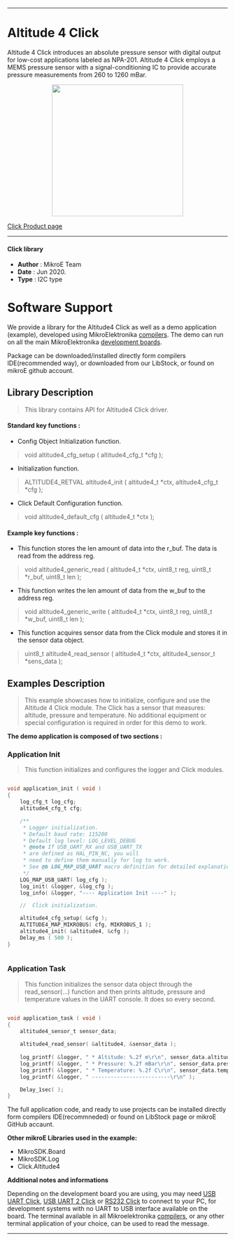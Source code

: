 
---
# Altitude 4 Click

Altitude 4 Click introduces an absolute pressure sensor with digital output for low-cost applications labeled as NPA-201. Altitude 4 Click employs a MEMS pressure sensor with a signal-conditioning IC to provide accurate pressure measurements from 260 to 1260 mBar.

<p align="center">
  <img src="https://download.mikroe.com/images/click_for_ide/altitude4_click.png" height=300px>
</p>


[Click Product page](https://www.mikroe.com/altitude-4-click)

---


#### Click library 

- **Author**        : MikroE Team
- **Date**          : Jun 2020.
- **Type**          : I2C type


# Software Support

We provide a library for the Altitude4 Click 
as well as a demo application (example), developed using MikroElektronika 
[compilers](https://shop.mikroe.com/compilers). 
The demo can run on all the main MikroElektronika [development boards](https://shop.mikroe.com/development-boards).

Package can be downloaded/installed directly form compilers IDE(recommended way), or downloaded from our LibStock, or found on mikroE github account. 

## Library Description

> This library contains API for Altitude4 Click driver.

#### Standard key functions :

- Config Object Initialization function.
> void altitude4_cfg_setup ( altitude4_cfg_t *cfg ); 
 
- Initialization function.
> ALTITUDE4_RETVAL altitude4_init ( altitude4_t *ctx, altitude4_cfg_t *cfg );

- Click Default Configuration function.
> void altitude4_default_cfg ( altitude4_t *ctx );


#### Example key functions :

- This function stores the len amount of data into the r_buf. The data is read from
  the address reg.
> void altitude4_generic_read ( altitude4_t *ctx, uint8_t reg, uint8_t *r_buf, uint8_t len );
 
- This function writes the len amount of data from the w_buf to the address reg.
> void altitude4_generic_write ( altitude4_t *ctx, uint8_t reg, uint8_t *w_buf, uint8_t len );

- This function acquires sensor data from the Click module and stores it in the
  sensor data object.
> uint8_t altitude4_read_sensor ( altitude4_t *ctx, altitude4_sensor_t *sens_data );

## Examples Description

> This example showcases how to initialize, configure and use the Altitude 4 Click module. The
  Click has a sensor that measures: altitude, pressure and temperature. No additional equipment
  or special configuration is required in order for this demo to work. 

**The demo application is composed of two sections :**

### Application Init 

> This function initializes and configures the logger and Click modules. 

```c

void application_init ( void )
{
    log_cfg_t log_cfg;
    altitude4_cfg_t cfg;

    /** 
     * Logger initialization.
     * Default baud rate: 115200
     * Default log level: LOG_LEVEL_DEBUG
     * @note If USB_UART_RX and USB_UART_TX 
     * are defined as HAL_PIN_NC, you will 
     * need to define them manually for log to work. 
     * See @b LOG_MAP_USB_UART macro definition for detailed explanation.
     */
    LOG_MAP_USB_UART( log_cfg );
    log_init( &logger, &log_cfg );
    log_info( &logger, "---- Application Init ----" );

    //  Click initialization.

    altitude4_cfg_setup( &cfg );
    ALTITUDE4_MAP_MIKROBUS( cfg, MIKROBUS_1 );
    altitude4_init( &altitude4, &cfg );
    Delay_ms ( 500 );
}
  
```

### Application Task

> This function initializes the sensor data object through the read_sensor(...) function and
  then prints altitude, pressure and temperature values in the UART console. It does so every
  second.

```c

void application_task ( void )
{
    altitude4_sensor_t sensor_data;
    
    altitude4_read_sensor( &altitude4, &sensor_data );
    
    log_printf( &logger, " * Altitude: %.2f m\r\n", sensor_data.altitude );
    log_printf( &logger, " * Pressure: %.2f mBar\r\n", sensor_data.pressure );
    log_printf( &logger, " * Temperature: %.2f C\r\n", sensor_data.temperature );
    log_printf( &logger, " -------------------------\r\n" );

    Delay_1sec( );
}  

```

The full application code, and ready to use projects can be  installed directly form compilers IDE(recommneded) or found on LibStock page or mikroE GitHub accaunt.

**Other mikroE Libraries used in the example:** 

- MikroSDK.Board
- MikroSDK.Log
- Click.Altitude4

**Additional notes and informations**

Depending on the development board you are using, you may need 
[USB UART Click](https://shop.mikroe.com/usb-uart-click), 
[USB UART 2 Click](https://shop.mikroe.com/usb-uart-2-click) or 
[RS232 Click](https://shop.mikroe.com/rs232-click) to connect to your PC, for 
development systems with no UART to USB interface available on the board. The 
terminal available in all Mikroelektronika 
[compilers](https://shop.mikroe.com/compilers), or any other terminal application 
of your choice, can be used to read the message.



---
